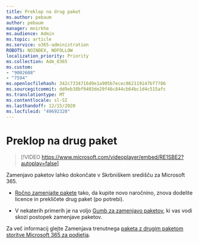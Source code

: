```yaml
---
title: Preklop na drug paket
ms.author: pebaum
author: pebaum
manager: mnirkhe
ms.audience: Admin
ms.topic: article
ms.service: o365-administration
ROBOTS: NOINDEX, NOFOLLOW
localization_priority: Priority
ms.collection: Adm_O365
ms.custom:
- "9002608"
- "7594"
ms.openlocfilehash: 342c7334716d9e1a905b7ecec862119147bf7786
ms.sourcegitcommit: dd9eb38bf9403de29f46c844cb64bc1d4c515afc
ms.translationtype: MT
ms.contentlocale: sl-SI
ms.lasthandoff: 12/15/2020
ms.locfileid: "49692320"
---
```

# <a name="switch-to-a-different-plan"></a>Preklop na drug paket

> [!VIDEO https://www.microsoft.com/videoplayer/embed/RE1SBE2?autoplay=false]

Zamenjavo paketov lahko dokončate v Skrbniškem središču za Microsoft 365.

- [Ročno zamenjajte pakete](https://docs.microsoft.com/microsoft-365/commerce/subscriptions/switch-plans-manually) tako, da kupite novo naročnino, znova dodelite licence in prekličete drug paket (po potrebi).

- V nekaterih primerih je na voljo [Gumb za zamenjavo paketov](https://docs.microsoft.com/microsoft-365/commerce/subscriptions/switch-to-a-different-plan#use-the-switch-plans-button), ki vas vodi skozi postopek zamenjave paketov.

Za več informacij glejte Zamenjava trenutnega [paketa z drugim paketom storitve Microsoft 365 za podjetja](https://docs.microsoft.com/microsoft-365/commerce/subscriptions/switch-to-a-different-plan).
